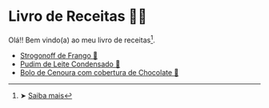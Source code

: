 # Livro de Receitas 👨‍🍳

Olá!! Bem vindo(a) ao meu livro de receitas[^1].

- [Strogonoff de Frango 🐔](https://github.com/rafa-soares/Livro-de-receitas/blob/master/receitas/Strogonoff%20de%20Frango.md)
- [Pudim de Leite Condensado 🍮](https://github.com/rafa-soares/Livro-de-receitas/blob/master/receitas/Pudim.md)
- [Bolo de Cenoura com cobertura de Chocolate 🎂](https://github.com/rafa-soares/Livro-de-receitas/blob/master/receitas/Bolo%20de%20Cenoura.md)



[^1]: ➤ [Saiba mais](https://github.com/rafa-soares/Livro-de-Receitas/blob/master/Saiba%20mais/Saiba%20mais.md)

